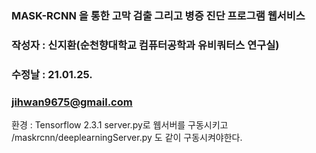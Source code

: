### MASK-RCNN 을 통한 고막 검출 그리고 병증 진단 프로그램 웹서비스
### 작성자 : 신지환(순천향대학교 컴퓨터공학과 유비쿼터스 연구실)
### 수정날 : 21.01.25.
### jihwan9675@gmail.com

환경 : Tensorflow 2.3.1
server.py로 웹서버를 구동시키고
/maskrcnn/deeplearningServer.py 도 같이 구동시켜야한다.
